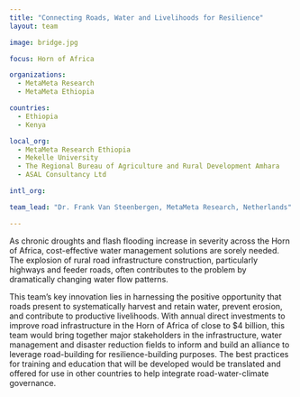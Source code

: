 ```yaml
---
title: "Connecting Roads, Water and Livelihoods for Resilience"
layout: team

image: bridge.jpg

focus: Horn of Africa

organizations:
  - MetaMeta Research
  - MetaMeta Ethiopia

countries: 
  - Ethiopia
  - Kenya

local_org: 
  - MetaMeta Research Ethiopia
  - Mekelle University
  - The Regional Bureau of Agriculture and Rural Development Amhara
  - ASAL Consultancy Ltd

intl_org:

team_lead: "Dr. Frank Van Steenbergen, MetaMeta Research, Netherlands"

---
```


As chronic droughts and flash flooding increase in severity across the Horn of Africa, cost-effective water management solutions are sorely needed. The explosion of rural road infrastructure construction, particularly highways and feeder roads, often contributes to the problem by dramatically changing water flow patterns.
 
This team’s key innovation lies in harnessing the positive opportunity that roads present to systematically harvest and retain water, prevent erosion, and contribute to productive livelihoods. With annual direct investments to improve road infrastructure in the Horn of Africa of close to $4 billion, this team would bring together major stakeholders in the infrastructure, water management and disaster reduction fields to inform and build an alliance to leverage road-building for resilience-building purposes. The best practices for training and education that will be developed would be translated and offered for use in other countries to help integrate road-water-climate governance.
